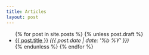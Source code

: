 ```yaml
---
title: Articles
layout: post
---
```


<ul>
  {% for post in site.posts %}
    {% unless post.draft %}
      <li>
        <a href='{{ post.url | prepend: site.baseurl | replace:'.html','' }}'>{{ post.title }}</a>
        <em>({{ post.date | date: '%b %Y' }})</em>
      </li>
    {% endunless %}
  {% endfor %}
</ul>

